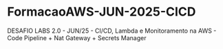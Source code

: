 # FormacaoAWS-JUN-2025-CICD
DESAFIO LABS 2.0 - JUN/25 -  CI/CD, Lambda e Monitoramento na AWS - Code Pipeline + Nat Gateway + Secrets Manager
